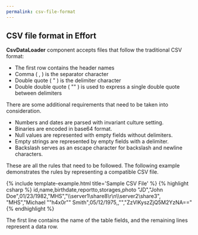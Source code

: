```yaml
---
permalink: csv-file-format
---
```


## CSV file format in Effort

**CsvDataLoader** component accepts files that follow the traditional CSV format:

 - The first row contains the header names
 - Comma ( , ) is the separator character
 - Double quote ( " ) is the delimiter character
 - Double double quote ( "" ) is used to express a single double quote between delimiters

There are some additional requirements that need to be taken into consideration.

 - Numbers and dates are parsed with invariant culture setting.
 - Binaries are encoded in base64 format.
 - Null values are represented with empty fields without delimiters.
 - Empty strings are represented by empty fields with a delimiter.
 - Backslash serves as an escape character for backslash and newline characters.

These are all the rules that need to be followed. The following example demonstrates the rules by representing a compatible CSV file.

{% include template-example.html title='Sample CSV File' %} 
{% highlight csharp %}
id,name,birthdate,reportto,storages,photo
"JD","John Doe",01/23/1982,"MHS","\\\\server1\\share8\r\n\\\\server2\share3",
"MHS","Michael ""h4x0r"" Smith",05/12/1975,,"","ZzVlKyszZjQ5M2YzNA=="
{% endhighlight %}

The first line contains the name of the table fields, and the remaining lines represent a data row.


